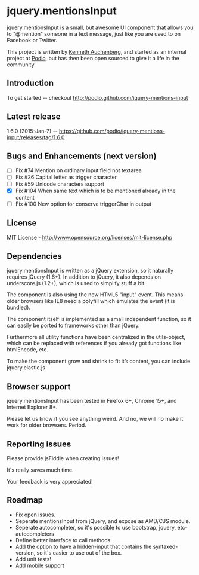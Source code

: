 jquery.mentionsInput
=================
jquery.mentionsInput is a small, but awesome UI component that allows you to "@mention" someone in a text message, just like you are used to on Facebook or Twitter.

This project is written by [Kenneth Auchenberg](http://kenneth.io), and started as an internal project at [Podio](http://podio.com), but has then been open sourced to give it a life in the community.

## Introduction
To get started -- checkout http://podio.github.com/jquery-mentions-input

## Latest release

1.6.0 (2015-Jan-7) -- https://github.com/podio/jquery-mentions-input/releases/tag/1.6.0

## Bugs and Enhancements (next version)

- [ ] Fix #74 Mention on ordinary input field not textarea
- [ ] Fix #26 Capital letter as trigger character
- [ ] Fix #59 Unicode characters support
- [X] Fix #104 When same text which is to be mentioned already in the content
- [ ] Fix #100 New option for conserve triggerChar in output

## License

MIT License - http://www.opensource.org/licenses/mit-license.php

## Dependencies

jquery.mentionsInput is written as a jQuery extension, so it naturally requires jQuery (1.6+). In addition to jQuery, it also depends on underscore.js (1.2+), which is used to simplify stuff a bit.

The component is also using the new HTML5 "input" event. This means older browsers like IE8 need a polyfill which emulates the event (it is bundled).

The component itself is implemented as a small independent function, so it can easily be ported to frameworks other than jQuery.

Furthermore all utility functions have been centralized in the utils-object, which can be replaced with references if you already got functions like htmlEncode, etc.

To make the component grow and shrink to fit it’s content, you can include jquery.elastic.js

## Browser support

jquery.mentionsInput has been tested in Firefox 6+, Chrome 15+, and Internet Explorer 8+.

Please let us know if you see anything weird. And no, we will no make it work for older browsers. Period.

## Reporting issues

Please provide jsFiddle when creating issues!

It's really saves much time.

Your feedback is very appreciated!

## Roadmap
- Fix open issues.
- Seperate mentionsInput from jQuery, and expose as AMD/CJS module.
- Seperate autocompleter, so it's possible to use bootstrap, jquery, etc-autocompleters
- Define better interface to call methods.
- Add the option to have a hidden-input that contains the syntaxed-version, so it's easier to use out of the box.
- Add unit tests!
- Add mobile support
